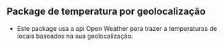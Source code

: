 ## Package de temperatura por geolocalização

- Este package usa a api Open Weather para trazer a temperaturas de locais baseados na sua geolocalização.


